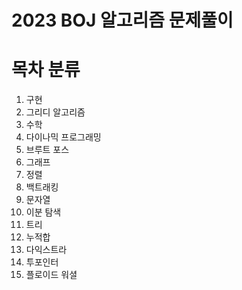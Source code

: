 # 2023 BOJ 알고리즘 문제풀이

# 목차 분류
1. 구현
2. 그리디 알고리즘
3. 수학
4. 다이나믹 프로그래밍
5. 브루트 포스
6. 그래프
7. 정렬
8. 백트래킹
9. 문자열
10. 이분 탐색
11. 트리
12. 누적합
13. 다익스트라
14. 투포인터
15. 플로이드 워셜
